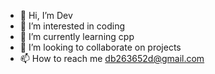 - 👋 Hi, I’m Dev
- 👀 I’m interested in coding
- 🌱 I’m currently learning cpp
- 💞️ I’m looking to collaborate on projects 
- 📫 How to reach me db263652d@gmail.com


<!---
devsingh74/devsingh74 is a ✨ special ✨ repository because its `README.md` (this file) appears on your GitHub profile.
You can click the Preview link to take a look at your changes.
--->
